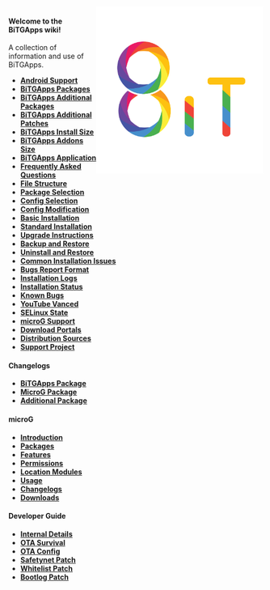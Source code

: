 <div style="float: right">
<img align="right" src="https://raw.githubusercontent.com/BiTGApps/BiTGApps/master/logo.png" width="330" height="330" alt="BiTGApps" />
</div>

#### Welcome to the BiTGApps wiki!

A collection of information and use of BiTGApps.

* [**Android Support**](https://github.com/BiTGApps/BiTGApps/wiki/Android-Support)
* [**BiTGApps Packages**](https://github.com/BiTGApps/BiTGApps/wiki/BiTGApps-Packages)
* [**BiTGApps Additional Packages**](https://github.com/BiTGApps/BiTGApps/wiki/BiTGApps-Additional-Packages)
* [**BiTGApps Additional Patches**](https://github.com/BiTGApps/BiTGApps/wiki/BiTGApps-Additional-Patches)
* [**BiTGApps Install Size**](https://github.com/BiTGApps/BiTGApps/wiki/BiTGApps-Install-Size)
* [**BiTGApps Addons Size**](https://github.com/BiTGApps/BiTGApps/wiki/BiTGApps-Addons-Size)
* [**BiTGApps Application**](https://github.com/BiTGApps/BiTGApps/wiki/BiTGApps-Application)
* [**Frequently Asked Questions**](https://github.com/BiTGApps/BiTGApps/wiki/Frequently-Asked-Questions-(FAQ))
* [**File Structure**](https://github.com/BiTGApps/BiTGApps/wiki/File-Structure)
* [**Package Selection**](https://github.com/BiTGApps/BiTGApps/wiki/Package-Selection)
* [**Config Selection**](https://github.com/BiTGApps/BiTGApps/wiki/Config-Selection)
* [**Config Modification**](https://github.com/BiTGApps/BiTGApps/wiki/Config-Modification)
* [**Basic Installation**](https://github.com/BiTGApps/BiTGApps/wiki/Basic-Installation)
* [**Standard Installation**](https://github.com/BiTGApps/BiTGApps/wiki/Standard-Installation)
* [**Upgrade Instructions**](https://github.com/BiTGApps/BiTGApps/wiki/Upgrade-Instructions)
* [**Backup and Restore**](https://github.com/BiTGApps/BiTGApps/wiki/Backup-And-Restore)
* [**Uninstall and Restore**](https://github.com/BiTGApps/BiTGApps/wiki/Uninstall-and-Restore)
* [**Common Installation Issues**](https://github.com/BiTGApps/BiTGApps/wiki/Common-Installation-Issues)
* [**Bugs Report Format**](https://github.com/BiTGApps/BiTGApps/wiki/Bugs-Report-Format)
* [**Installation Logs**](https://github.com/BiTGApps/BiTGApps/wiki/Installation-Logs)
* [**Installation Status**](https://github.com/BiTGApps/BiTGApps/wiki/Installation-Status)
* [**Known Bugs**](https://github.com/BiTGApps/BiTGApps/wiki/Known-Bugs)
* [**YouTube Vanced**](https://github.com/BiTGApps/BiTGApps/wiki/YouTube-Vanced)
* [**SELinux State**](https://github.com/BiTGApps/BiTGApps/wiki/SELinux-State)
* [**microG Support**](https://github.com/BiTGApps/BiTGApps/wiki/microG-Support)
* [**Download Portals**](https://github.com/BiTGApps/BiTGApps/wiki/Download-Portals)
* [**Distribution Sources**](https://github.com/BiTGApps/BiTGApps/wiki/Distribution-Sources)
* [**Support Project**](https://github.com/BiTGApps/BiTGApps/wiki/Support-Project)

#### Changelogs

* [**BiTGApps Package**](https://github.com/BiTGApps/BiTGApps/wiki/BiTGApps)
* [**MicroG Package**](https://github.com/BiTGApps/BiTGApps/wiki/microG-Changelogs)
* [**Additional Package**](https://github.com/BiTGApps/BiTGApps/wiki/Additional-Packages)

#### microG

* [**Introduction**](https://github.com/BiTGApps/BiTGApps/wiki/microG)
* [**Packages**](https://github.com/BiTGApps/BiTGApps/wiki/microG-Packages)
* [**Features**](https://github.com/BiTGApps/BiTGApps/wiki/microG-Features)
* [**Permissions**](https://github.com/BiTGApps/BiTGApps/wiki/microG-Permissions)
* [**Location Modules**](https://github.com/BiTGApps/BiTGApps/wiki/Location-Modules)
* [**Usage**](https://github.com/BiTGApps/BiTGApps/wiki/microG-Usage)
* [**Changelogs**](https://github.com/BiTGApps/BiTGApps/wiki/microG-Changelogs)
* [**Downloads**](https://github.com/BiTGApps/BiTGApps/wiki/Download-Portals)

#### Developer Guide

* [**Internal Details**](https://github.com/BiTGApps/BiTGApps/wiki/Internal-Details)
* [**OTA Survival**](https://github.com/BiTGApps/BiTGApps/wiki/OTA-Survival)
* [**OTA Config**](https://github.com/BiTGApps/BiTGApps/wiki/OTA-Config)
* [**Safetynet Patch**](https://github.com/BiTGApps/BiTGApps/wiki/Safetynet-Patch)
* [**Whitelist Patch**](https://github.com/BiTGApps/BiTGApps/wiki/Whitelist-Patch)
* [**Bootlog Patch**](https://github.com/BiTGApps/BiTGApps/wiki/Bootlog-Patch)